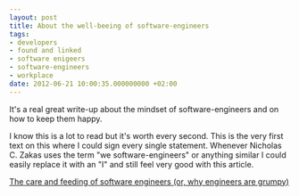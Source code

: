 ```yaml
---
layout: post
title: About the well-beeing of software-engineers
tags:
- developers
- found and linked
- software enigeers
- software-engineers
- workplace
date: 2012-06-21 10:00:35.000000000 +02:00
---
```

It's a real great write-up about the mindset of software-engineers and on how to keep them happy.

I know this is a lot to read but it's worth every second. This is the very first text on this where I could sign every single statement. Whenever Nicholas C. Zakas uses the term &quot;we software-engineers&quot; or anything similar I could easily replace it with an &quot;I&quot; and still feel very good with this article.

[The care and feeding of software engineers (or, why engineers are grumpy)](http://www.nczonline.net/blog/2012/06/12/the-care-and-feeding-of-software-engineers-or-why-engineers-are-grumpy/)
